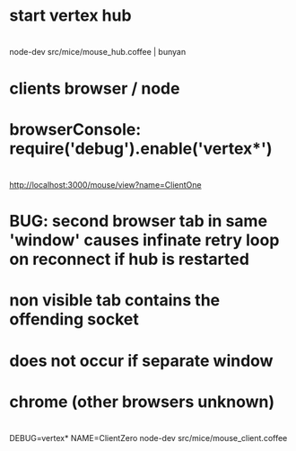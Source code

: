 
#
# start vertex hub 
#

node-dev src/mice/mouse_hub.coffee | bunyan


#
# clients browser / node
#
# browserConsole: require('debug').enable('vertex*')
# 

[http://localhost:3000/mouse/view?name=ClientOne](http://localhost:3000/mouse/view?name=ClientOne)



#
# BUG: second browser tab in same 'window' causes infinate retry loop on reconnect if hub is restarted
#      non visible tab contains the offending socket
#      does not occur if separate window
#      chrome (other browsers unknown)
#


DEBUG=vertex* NAME=ClientZero node-dev src/mice/mouse_client.coffee

